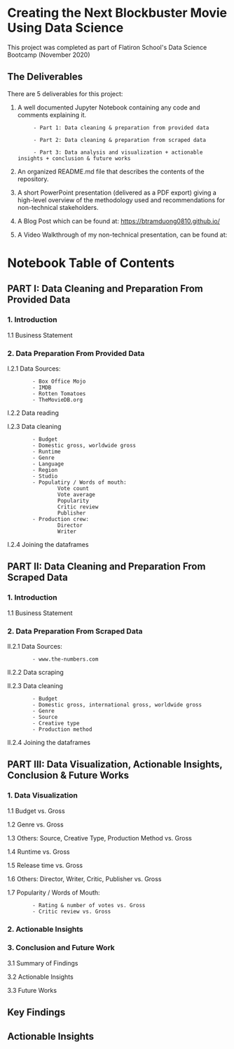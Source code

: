 # Creating the Next Blockbuster Movie Using Data Science
This project was completed as part of Flatiron School's Data Science Bootcamp (November 2020)

## The Deliverables
There are 5 deliverables for this project:

1. A well documented Jupyter Notebook containing any code and comments explaining it.

            - Part 1: Data cleaning & preparation from provided data
            
            - Part 2: Data cleaning & preparation from scraped data
            
            - Part 3: Data analysis and visualization + actionable insights + conclusion & future works
            
2. An organized README.md file that describes the contents of the repository.
3. A short PowerPoint presentation (delivered as a PDF export) giving a high-level overview of the methodology used and recommendations for non-technical stakeholders.
4. A Blog Post which can be found at: https://btramduong0810.github.io/
5. A Video Walkthrough of my non-technical presentation, can be found at:

# **Notebook Table of Contents**

## PART I: Data Cleaning and Preparation From Provided Data

### **1.  Introduction**

1.1  Business Statement

### **2.  Data Preparation From Provided Data**

I.2.1 Data Sources:
      
            - Box Office Mojo
            - IMDB
            - Rotten Tomatoes
            - TheMovieDB.org

I.2.2  Data reading

I.2.3  Data cleaning

            - Budget
            - Domestic gross, worldwide gross
            - Runtime
            - Genre
            - Language
            - Region
            - Studio
            - Populatiry / Words of mouth: 
                    Vote count
                    Vote average
                    Popularity
                    Critic review
                    Publisher
            - Production crew: 
                    Director
                    Writer

I.2.4  Joining the dataframes

## PART II: Data Cleaning and Preparation From Scraped Data

### **1.  Introduction**

1.1  Business Statement

### **2.  Data Preparation From Scraped Data**

II.2.1 Data Sources:
      
            - www.the-numbers.com

II.2.2  Data scraping

II.2.3  Data cleaning

            - Budget
            - Domestic gross, international gross, worldwide gross
            - Genre
            - Source
            - Creative type
            - Production method 

II.2.4  Joining the dataframes

## PART III: **Data Visualization, Actionable Insights, Conclusion & Future Works**

### **1. Data Visualization**

1.1  Budget vs. Gross

1.2  Genre vs. Gross

1.3  Others: Source, Creative Type, Production Method vs. Gross

1.4  Runtime vs. Gross

1.5  Release time vs. Gross

1.6 Others: Director, Writer, Critic, Publisher vs. Gross

1.7  Popularity / Words of Mouth: 

            - Rating & number of votes vs. Gross
            - Critic review vs. Gross

### **2. Actionable Insights**

### **3.  Conclusion and Future Work**

3.1  Summary of Findings

3.2  Actionable Insights

3.3  Future Works

## Key Findings

## Actionable Insights
